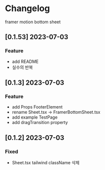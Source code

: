 # Changelog

framer motion bottom sheet

## [0.1.53] 2023-07-03

### Feature

- add README
- 실수의 반복

## [0.1.3] 2023-07-03

### Feature

- add Props FooterElement
- rename Sheet.tsx -> FramerBottomSheet.tsx
- add example TestPage
- add dragTransition property

## [0.1.2] 2023-07-03

### Fixed

- Sheet.tsx tailwind className 삭제
